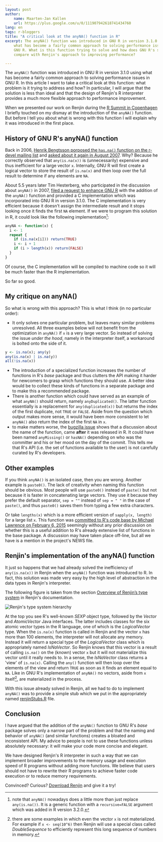 ```yaml
---
layout: post
author: 
    name: Maarten-Jan Kallen
    url: https://plus.google.com/u/0/111907942618741434760
lang: en
tags: r-bloggers
title: "A critical look at the anyNA() function in R"
excerpt: The anyNA() function was introduced in GNU R in version 3.1.0 using
    what has become a fairly common approach to solving performance issues in
    GNU R. What is this function trying to solve and how does GNU R's solution
    compare with Renjin's approach to improving performance?

---
```

  
The `anyNA()` function was introduced in GNU R in version 3.1.0 using what has
become a fairly common approach to solving performance issues in GNU R. In this
article I want to take a critical look at this function: what problem is it
trying to address and how? In particular, I will argue that the solution is
less than ideal and that the design of Renjin's R interpreter provides a much
more flexible approach to performance improvement.

When we presented our work on Renjin during the
[R Summit in Copenhagen](/blog/2015-06-28-renjin-at-rsummit-2015.html)
I briefly touched on my dismay at the introduction of the `anyNA()` function.
But before I tell you about what is wrong with this function I will explain why
it was introduced in the first place.

## History of GNU R's anyNA() function

Back in 2006,
[Henrik Bengtsson porposed the `has.na()` function on the r-devel mailing list](https://stat.ethz.ch/pipermail/r-devel/2006-April/037202.html)
and
[asked about it again in August 2007](https://stat.ethz.ch/pipermail/r-devel/2007-August/046611.html).
Why? Because he correctly observed that `any(is.na(x))` is (unnecessarily)
expensive and thus inefficient for a large vector `x`. Internally, GNU R will
first create a logical vector to store the result of `is.na(x)` and then loop
over the full result to determine if any elements are `NA`.

About 5.5 years later Tim Hesterberg, who participated in the discussion about
`anyNA()` in 2007,
[filed a request to enhance GNU R](https://bugs.r-project.org/bugzilla3/show_bug.cgi?id=15239)
with the addition of the `anyNA()` function and provided a C implementation
which was incorporated into GNU R in version 3.1.0. The C implementation is
very efficient because it doesn't assign the intermediate result and it stops
looking once it finds the first `NA` element. If we were to program this
solution in R, it could look like the following implementation[^1]:

```r
anyNA <- function(x) {
  i <- 1
  repeat {
    if (is.na(x[i])) return(TRUE)
    i <- i + 1
    if (i > length(x)) return(FALSE)
  }
}
```

Of course, the C implementation will be compiled to machine code so it will be
much faster than the R implementation.

So far so good.

## My critique on anyNA()

So what is wrong with this approach? This is what I think (in no particular order):

  * It only solves one particular problem, but leaves many similar problems
unresolved. All three examples below will not benefit from the optimization in
`anyNA()` if `x` is a very large vector. So instead of solving the issue *under
the hood*, namely in the interpreter itself, a workaround is bolted onto the
side of it.
```r
y <- is.na(x); any(y)
any(is.na(x) | is.na(y))
all(!is.na(x))
```
  * The introduction of a specialized function increases the number of
functions in R's *base* package and thus clutters the API making it harder for
newcomers to grasp which functions they should use. A better idea would be to
collect these kinds of functions in a separate package and to make this
a recommended package.
  * There is another function which could have served as an example of what
`anyNA()` should return, namely `anyDuplicated()`. The latter function
essentially is a replacement for `any(duplicated(x))` but returns the index of
the first duplicate, not `TRUE` or `FALSE`. Aside from the question which
output makes more sense, it would have been more consistent to let `anyNA()`
also return the index of the first `NA` in `x`.
  * to make matters worse, the [bugzilla
issue](https://bugs.r-project.org/bugzilla3/show_bug.cgi?id=15239) shows that
a discussion about the name of the function, came **after** it was released in
R. It could have been named `anyMissing()` or `hasNA()` depending on who was
the committer and his or her mood on the day of the commit. This tells me that
R's API (i.e. the set of functions available to the user) is not carefully
curated by R's developers.

## Other examples

If you think `anyNA()` is an isolated case, then you are wrong. Another example
is `paste0()`. The lack of creativity when naming this function should be
obvious. Most people will use `paste0()` instead of `paste()` but not because
it is faster in concatenating large vectors. They use it because they prefer
the default separator, `sep = ""` instead of `sep = " "` in the case of
`paste()`, and thus `paste0()` saves them from typing a few extra characters.

Or take `lengths(x)` which is a more efficient version of `sapply(x, length)`
for a large list `x`. This function was
[committed to R's code base by Michael Lawrence on February 6, 2015](https://github.com/wch/r-source/commit/957ab86995f91d056fce6dcc9e5a2c42477a1b03)
seemingly without any prior discussion on whether this is a useful addition to
R's already extensive list of functions in the base package. A discussion may
have taken place off-line, but all we have is a mention in the project's NEWS
file.

## Renjin's implementation of the anyNA() function

It just so happens that we had already solved the inefficiency of
`any(is.na(x))` in Renjin when the `anyNA()` function was introduced to R. In
fact, this solution was made very easy by the high level of abstraction in the
data types in Renjin's interpreter.

The following figure is taken from the section
[Overview of Renjin’s type system](http://docs.renjin.org/en/latest/moving-data-between-java-and-r-code.html#overview-of-renjin-s-type-system)
in Renjin's documentation.

![Renjin's type system hierarchy](http://docs.renjin.org/en/latest/_images/renjin-class-hierarchy.png)

At the top you see R's well-known *SEXP* object type, followed by the *Vector*
and *AtomicVector* Java interfaces. The latter includes classes for the six
atomic vector types in the R language, one of which is the *LogicalVector*
type. When the `is.na(x)` function is called in Renjin and the vector `x` has
more than 100 elements, the interpreter will not allocate any memory. Instead
it will return a special type of the *LogicalVector* class which is
appropriately named *IsNaVector*. So Renjin knows that this vector is a result
of calling `is.na()` on the (known) vector `x` but it will not materialize this
vector until it really needs to. In a sense, the *IsNaVector* class returns
a 'view' of `is.na(x)`. Calling the `any()` function will then loop over the
elements of the view and return `TRUE` as soon as it finds an element equal to
`NA`. Like in GNU R's implementation of `anyNA()` no vectors, aside from `x`
itself[^2], are materialized in the process.

With this issue already solved in Renjin, all we had to do to implement
`anyNA()` was to provide a simple stub which we put in the appropriately named
[renjinStubs.R](https://github.com/bedatadriven/renjin/blob/c63d20d9d2aadc28c416237cf41c13e1811d9417/core/src/main/R/base/renjinStubs.R)
file.

## Conclusion

I have argued that the addition of the `anyNA()` function to GNU R's *base*
package solves only a narrow part of the problem and that the naming and
behavior of `anyNA()` (and similar functions) creates a bloated and
inconsistent API. My advice to people is not to use these functions unless
absolutely necessary: it will make your code more concise and elegant.

We have designed Renjin's R interpreter in such a way that we can implement
broader improvements to the memory usage and execution speed of R programs
without adding more functions. We believe that users should not have to rewrite
their R programs to achieve faster code execution or to reduce memory
requirements.

Convinced? Curious? [Download Renjin](/downloads.html) and
give it a try!

[^1]: note that `anyNA()` nowadays does a little more than just replace
`any(is.na())`. It is a generic function with a `recursive=FALSE` argument
which was added in R version 3.2.0.

[^2]: there are some examples in which even the vector `x` is not materialized.
For example if `x <- seq(10^6)` then Renjin will use a special class called
*DoubleSequence* to efficiently represent this long sequence of numbers in memory.


